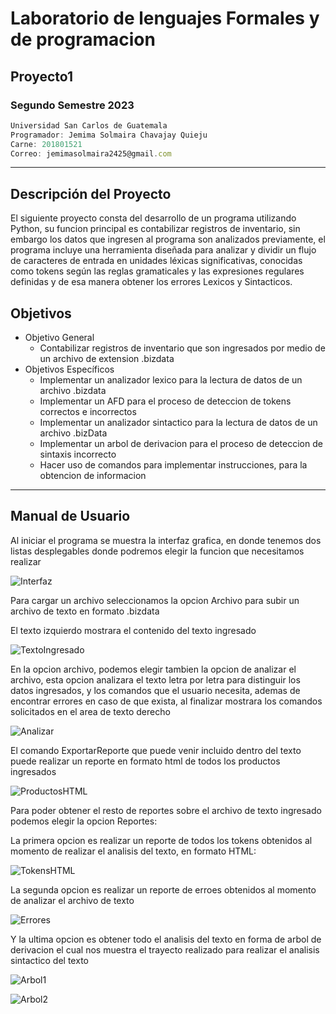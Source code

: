 # Laboratorio de lenguajes Formales y de programacion
## Proyecto1
### Segundo Semestre 2023
```js
Universidad San Carlos de Guatemala
Programador: Jemima Solmaira Chavajay Quieju
Carne: 201801521
Correo: jemimasolmaira2425@gmail.com
```
---
## Descripción del Proyecto
El siguiente proyecto consta del  desarrollo de un programa utilizando Python, su funcion principal es contabilizar registros de inventario, sin embargo los datos que ingresen al programa son analizados previamente, el programa incluye una herramienta diseñada para analizar y dividir un flujo de caracteres de entrada en unidades léxicas significativas, conocidas como tokens según las reglas gramaticales y las expresiones regulares definidas y de esa manera obtener los errores Lexicos y Sintacticos.


## Objetivos
* Objetivo General
    * Contabilizar registros de inventario que son ingresados por medio de un archivo de extension .bizdata 
* Objetivos Específicos
    * Implementar un analizador lexico para la lectura de datos de un archivo .bizdata
    * Implementar un AFD para el proceso de deteccion de tokens correctos e incorrectos
    * Implementar un analizador sintactico para la lectura de datos de un archivo .bizData
    * Implementar un arbol de derivacion para el proceso de deteccion de sintaxis incorrecto
    * Hacer uso de comandos para implementar instrucciones, para la obtencion de informacion

---
## Manual de Usuario

Al iniciar el programa se muestra la interfaz grafica, en donde tenemos dos listas desplegables donde podremos elegir la funcion que necesitamos realizar

![Interfaz](https://i.ibb.co/60Y10YW/Interfaz1.jpg)  

Para cargar un archivo seleccionamos la opcion Archivo para subir un archivo de texto en formato .bizdata

El texto izquierdo mostrara el contenido del texto ingresado

![TextoIngresado](https://i.ibb.co/z56W98t/interfaz2.jpg) 

En la opcion archivo, podemos elegir tambien la opcion de analizar el archivo, esta opcion analizara el texto letra por letra para distinguir los datos ingresados, y los comandos que el usuario necesita, ademas de encontrar errores en  caso de que exista, al finalizar mostrara los comandos solicitados en el area de texto derecho

![Analizar](https://i.ibb.co/cxb8hs0/interfaz3.jpg) 

El comando ExportarReporte que puede venir incluido dentro del texto puede realizar un reporte en formato html de todos los productos ingresados


![ProductosHTML](https://i.ibb.co/WfBmhzD/productos-tabla.jpg)

Para poder obtener el resto de reportes sobre el archivo de texto ingresado podemos elegir la opcion Reportes:

La primera opcion es realizar un reporte de todos los tokens obtenidos al momento de realizar el analisis del texto, en formato HTML:

![TokensHTML](https://i.ibb.co/yy266kz/tokens.jpg)  

La segunda opcion es realizar un reporte de erroes obtenidos al momento de analizar el archivo de texto

![Errores](https://i.ibb.co/zSqb76j/Errores-tabla.jpg)

Y la ultima opcion es obtener todo el analisis del texto en forma de arbol de derivacion el cual nos muestra el trayecto realizado para realizar el analisis sintactico del texto


![Arbol1](https://i.ibb.co/T4tPm4V/Arbol1.jpg) 


![Arbol2](https://i.ibb.co/hZB9Qf3/arbol2.jpg)


